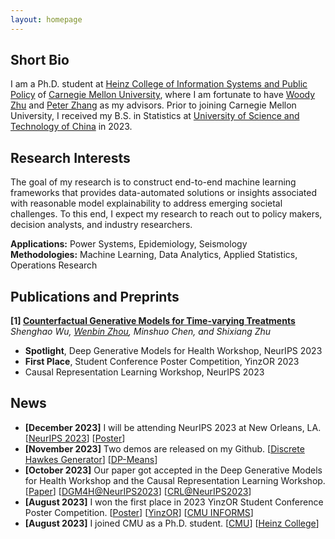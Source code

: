 ```yaml
---
layout: homepage
---
```


## Short Bio

I am a Ph.D. student at [Heinz College of Information Systems and Public Policy](https://www.heinz.cmu.edu/) of [Carnegie Mellon University](https://www.cmu.edu/), where I am fortunate to have [Woody Zhu](https://sites.google.com/view/woodyzhu) and [Peter Zhang](https://www.andrew.cmu.edu/user/yunz2/) as my advisors. Prior to joining Carnegie Mellon University, I received my B.S. in Statistics at [University of Science and Technology of China](https://en.ustc.edu.cn/) in 2023. 

## Research Interests

The goal of my research is to construct end-to-end machine learning frameworks that provides data-automated solutions or insights associated with reasonable model explainability to address emerging societal challenges. To this end, I expect my research to reach out to policy makers, decision analysts, and industry researchers.

**Applications:** Power Systems, Epidemiology, Seismology<br>
**Methodologies:** Machine Learning, Data Analytics, Applied Statistics, Operations Research

## Publications and Preprints

<b>[1] [Counterfactual Generative Models for Time-varying Treatments](https://arxiv.org/abs/2305.15742)</b>  
*Shenghao Wu, <u>Wenbin Zhou</u>, Minshuo Chen, and Shixiang Zhu*
- <b>Spotlight</b>, Deep Generative Models for Health Workshop, NeurIPS 2023   
- <b>First Place</b>, Student Conference Poster Competition, YinzOR 2023  
- Causal Representation Learning Workshop, NeurIPS 2023

## News
- **[December 2023]** I will be attending NeurIPS 2023 at New Orleans, LA. [[NeurIPS 2023](https://nips.cc/)] [[Poster](../assets/files/neurips_poster.pdf)]
- **[November 2023]** Two demos are released on my Github. [[Discrete Hawkes Generator](https://github.com/wbzhou2001/Discrete-Hawkes-Generator)] [[DP-Means](https://github.com/wbzhou2001/DP-Means)]
- **[October 2023]** Our paper got accepted in the Deep Generative Models for Health Workshop and the Causal Representation Learning Workshop. [[Paper](https://arxiv.org/abs/2305.15742)] [[DGM4H@NeurIPS2023](https://neurips.cc/virtual/2023/workshop/66495)] [[CRL@NeurIPS2023](https://crl-workshop.github.io/)]
- **[August 2023]**  I won the first place in 2023 YinzOR Student Conference Poster Competition. [[Poster](../assets/files/counterfactualposter.pdf)] [[YinzOR](https://yinzor.cmuinforms.org/)] [[CMU INFORMS](https://cmuinforms.org/)]
- **[August 2023]** I joined CMU as a Ph.D. student. [[CMU](https://www.cmu.edu/)] [[Heinz College](https://www.heinz.cmu.edu/)]
